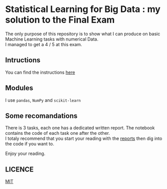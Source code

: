 # Statistical Learning for Big Data : my solution to the Final Exam
The only purpose of this repository is to show what I can produce on basic Machine Learning tasks with numerical Data.  
I managed to get a 4 / 5 at this exam.

## Intructions 
You can find the instructions [here](msa220_mve441_exam_june2021.pdf)

## Modules
I use `pandas`, `NumPy` and `scikit-learn`

## Some recomandations
There is 3 tasks, each one has a dedicated written report. The notebook contains the code of each task one after the other.   
I totaly recommend that you start your reading with the [reports](/Assignement) then dig into the code if you want to.  
  
Enjoy your reading.


## LICENCE
[MIT](https://choosealicense.com/licenses/mit/)